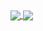 <a href="#">
  <img align="center" src="https://github-readme-stats.vercel.app/api/?username=sssMac&show_icons=true&title_color=fff&icon_color=79ff97&text_color=9f9f9f&bg_color=151515" />
  <img align="center" src="https://github-readme-stats.vercel.app/api/top-langs/?username=sssMac&show_icons=true&title_color=fff&icon_color=79ff97&text_color=9f9f9f&bg_color=151515" />
</a>
<a href="#">
</a>
